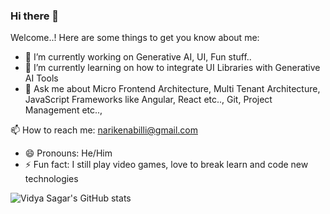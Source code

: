 ### Hi there 👋



Welcome..! Here are some things to get you know about me:

- 🔭 I’m currently working on Generative AI, UI, Fun stuff..
- 🌱 I’m currently learning on how to integrate UI Libraries with Generative AI Tools
- 💬 Ask me about Micro Frontend Architecture, Multi Tenant Architecture, JavaScript Frameworks like Angular, React etc.., Git, Project Management etc..,

<!--
**narikenabilli/narikenabilli** is a ✨ _special_ ✨ repository because its `README.md` (this file) appears on your GitHub profile.
- 👯 I’m looking to collaborate on ...
- 🤔 I’m looking for help with ...

  -->
  
📫 How to reach me: narikenabilli@gmail.com 
- 😄 Pronouns: He/Him
- ⚡ Fun fact: I still play video games, love to break learn and code new technologies 


![Vidya Sagar's GitHub stats](https://github-readme-stats.vercel.app/api?username=narikenabilli&theme=dark&show_icons=true)
